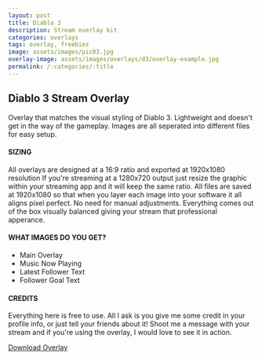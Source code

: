 ```yaml
---
layout: post
title: Diablo 3
description: Stream overlay kit
categories: overlays
tags: overlay, freebies
image: assets/images/pic03.jpg
overlay-image: assets/images/overlays/d3/overlay-example.jpg
permalink: /:categories/:title
---
```


## Diablo 3 Stream Overlay

Overlay that matches the visual styling of Diablo 3. Lightweight and doesn't get in the way of the gameplay. Images are all seperated into different files for easy setup.

#### **SIZING**
All overlays are designed at a 16:9 ratio and exported at 1920x1080 resolution If you're streaming at a 1280x720 output just resize the graphic within your streaming app and it will keep the same ratio. All files are saved at 1920x1080 so that when you layer each image into your software it all aligns pixel perfect. No need for manual adjustments. Everything comes out of the box visually balanced giving your stream that professional apperance.

#### **WHAT IMAGES DO YOU GET?**
* Main Overlay
* Music Now Playing
* Latest Follower Text
* Follower Goal Text

#### **CREDITS**

Everything here is free to use. All I ask is you give me some credit in your profile info, or just tell your friends about it! Shoot me a message with your stream and if you're using the overlay, I would love to see it in action. 

<a href="/assets/downloads/d3/d3-overlay.zip" class="button special">Download Overlay</a>

